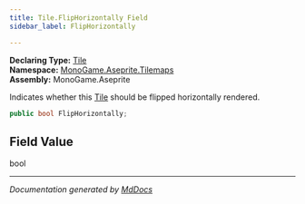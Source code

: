 ```yaml
---
title: Tile.FlipHorizontally Field
sidebar_label: FlipHorizontally

---
```


**Declaring Type:** [Tile](../)  
**Namespace:** [MonoGame.Aseprite.Tilemaps](../../)  
**Assembly:** MonoGame.Aseprite

Indicates whether this [Tile](../) should be flipped horizontally rendered.

```csharp
public bool FlipHorizontally;
```

## Field Value

bool

___

*Documentation generated by [MdDocs](https://github.com/ap0llo/mddocs)*
